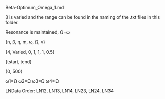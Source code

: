 Beta-Optimum_Omega_1.md

β is varied and the range can be found in the naming of the .txt files in this folder.

Resonance is maintained, Ω=ω

{n, β, η, m, ω, Ω, γ}

{4, Varied, 0, 1, 1, 1, 0.5}

{tstart, tend}

{0, 500}

ω1=Ω ω2=Ω ω3=Ω ω4=Ω

LNData Order: LN12, LN13, LN14, LN23, LN24, LN34
